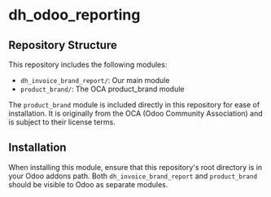 # dh_odoo_reporting
## Repository Structure

This repository includes the following modules:

- `dh_invoice_brand_report/`: Our main module
- `product_brand/`: The OCA product_brand module

The `product_brand` module is included directly in this repository for ease of installation. 
It is originally from the OCA (Odoo Community Association) and is subject to their license terms.

## Installation

When installing this module, ensure that this repository's root directory is in your Odoo addons path.
Both `dh_invoice_brand_report` and `product_brand` should be visible to Odoo as separate modules.